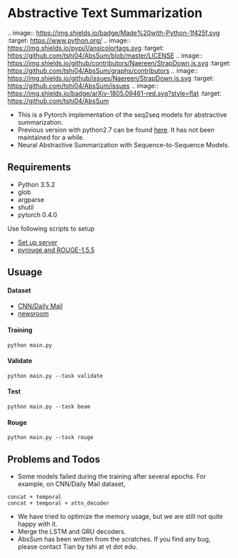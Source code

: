 # Abstractive Text Summarization


.. image:: https://img.shields.io/badge/Made%20with-Python-1f425f.svg
      :target: https://www.python.org/
.. image:: https://img.shields.io/pypi/l/ansicolortags.svg
      :target: https://github.com/tshi04/AbsSum/blob/master/LICENSE
.. image:: https://img.shields.io/github/contributors/Naereen/StrapDown.js.svg
      :target: https://github.com/tshi04/AbsSum/graphs/contributors
.. image:: https://img.shields.io/github/issues/Naereen/StrapDown.js.svg
      :target: https://github.com/tshi04/AbsSum/issues
.. image:: https://img.shields.io/badge/arXiv-1805.09461-red.svg?style=flat
   :target: https://github.com/tshi04/AbsSum

- This is a Pytorch implementation of the seq2seq models for abstractive summarization.
- Previous version with python2.7 can be found [here](https://github.com/tshi04/textsum/tree/master/tools/codes_python2.7). It has not been maintained for a while.
- Neural Abstractive Summarization with Sequence-to-Sequence Models.

## Requirements

- Python 3.5.2
- glob
- argparse
- shutil
- pytorch 0.4.0

Use following scripts to setup
- [Set up server](https://github.com/tshi04/AbsSum/tree/master/tools/config_server)
- [pyrouge and ROUGE-1.5.5](https://github.com/tshi04/textsum/tree/master/tools/rouge_package)

## Usuage

#### Dataset

- [CNN/Daily Mail](https://github.com/abisee/pointer-generator)
- [newsroom](https://github.com/tshi04/textsum/tree/master/tools/newsroom_process)

#### Training
```
python main.py 
```
#### Validate
```
python main.py --task validate
```
#### Test
```
python main.py --task beam
```
#### Rouge
```
python main.py --task rouge
```

## Problems and Todos

- Some models failed during the training after several epochs. For example, on CNN/Daily Mail dataset,
```
concat + temporal
concat + temporal + attn_decoder
```
- We have tried to optimize the memory usage, but we are still not quite happy with it.
- Merge the LSTM and GRU decoders.
- AbsSum has been written from the scratches. If you find any bug, please contact Tian by tshi at vt dot edu.